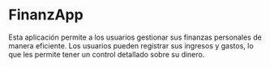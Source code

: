 # FinanzApp
Esta aplicación permite a los usuarios gestionar sus finanzas personales de manera eficiente. Los usuarios pueden registrar sus ingresos y gastos, lo que les permite tener un control detallado sobre su dinero.
